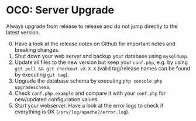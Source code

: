 # OCO: Server Upgrade
Always upgrade from release to release and do not jump directly to the latest version.

0. Have a look at the release notes on Github for important notes and breaking changes.
1. Shut down your web server and backup your database using `mysqldump`.
2. Update all files to the new version but keep your `conf.php`, e.g. by using `git pull && git checkout vX.X.X` (valid tag/release names can be found by executing `git tag`).
3. Upgrade the database schema by executing `php console.php upgradeschema`. 
4. Check `conf.php.example` and compare it with your `conf.php` for new/updated configuration values.
5. Start your webserver. Have a look at the error logs to check if everything is OK (`/srv/log/apache2/error.log`).
